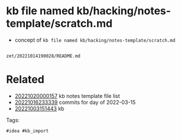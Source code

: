 # kb file named kb/hacking/notes-template/scratch.md

- concept of `kb file named kb/hacking/notes-template/scratch.md`

```
```

` zet/20221014190028/README.md `

# Related

- [20221020000157](/zet/20221020000157/README.md) kb notes template file list
- [20221016233339](/zet/20221016233339/README.md) commits for day of 2022-03-15
- [20221003151443](/zet/20221003151443/README.md) kb

Tags:

    #idea #kb_import
